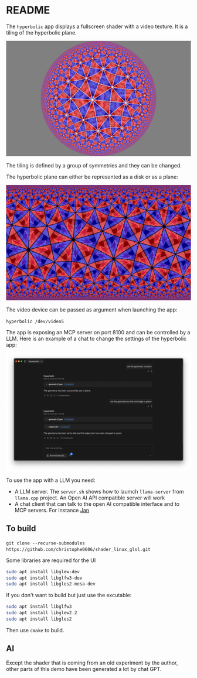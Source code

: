 # README

The `hyperbolic` app displays a fullscreen shader with a video texture. It is a tiling of the hyperbolic plane. 

![Hyperbolic screenshot](screenshot.png "Screenshot")

The tiling is defined by a group of symmetries and they can be changed.

The hyperbolic plane can either be represented as a disk or as a plane:

![Hyperbolic screenshot with plane geometry](screenshot_plane.png "Screenshot with plane geometry")

The video device can be passed as argument when launching the app:

`hyperbolic /dev/video5`

The app is exposing an MCP server on port 8100 and can be controlled by a LLM. Here is an example of a chat to change the settings of the hyperbolic app:


![MCP example](mcp_screenshot.png "MCP session example")

To use the app with a LLM you need:

* A LLM server. The `server.sh` shows how to laumch `llama-server` from `llama.cpp` project. An Open AI API compatible server will work
* A chat client that can talk to the open AI compatible interface and to MCP servers. For instance [Jan](https://jan.ai)


## To build 

`git clone --recurse-submodules https://github.com/christophe0606/shader_linux_glsl.git`

Some libraries are required for the UI

```bash
sudo apt install libglew-dev
sudo apt install libglfw3-dev
sudo apt install libgles2-mesa-dev
``` 

If you don't want to build but just use the excutable:

```bash 
sudo apt install libglfw3
sudo apt install libglew2.2
sudo apt install libgles2
```

Then use `cmake` to build.

## AI

Except the shader that is coming from an old experiment by the author, other parts of this demo have been generated a lot by chat GPT.

